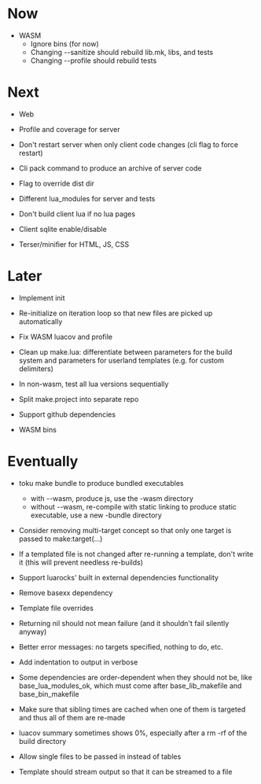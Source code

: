 # Now

- WASM
    - Ignore bins (for now)
    - Changing --sanitize should rebuild lib.mk, libs, and tests
    - Changing --profile should rebuild tests

# Next

- Web

- Profile and coverage for server
- Don't restart server when only client code changes (cli flag to force restart)
- Cli pack command to produce an archive of server code
- Flag to override dist dir
- Different lua_modules for server and tests
- Don't build client lua if no lua pages
- Client sqlite enable/disable
- Terser/minifier for HTML, JS, CSS

# Later

- Implement init
- Re-initialize on iteration loop so that new files are picked up automatically

- Fix WASM luacov and profile

- Clean up make.lua: differentiate between parameters for the build system and
  parameters for userland templates (e.g. for custom delimiters)

- In non-wasm, test all lua versions sequentially
- Split make.project into separate repo
- Support github dependencies
- WASM bins

# Eventually

- toku make bundle to produce bundled executables
    - with --wasm, produce js, use the -wasm directory
    - without --wasm, re-compile with static linking to produce static
      executable, use a new -bundle directory

- Consider removing multi-target concept so that only one target is passed to
  make:target(...)

- If a templated file is not changed after re-running a template, don't
  write it (this will prevent needless re-builds)

- Support luarocks' built in external dependencies functionality
- Remove basexx dependency
- Template file overrides

- Returning nil should not mean failure (and it shouldn't fail silently anyway)
- Better error messages: no targets specified, nothing to do, etc.

- Add indentation to output in verbose
- Some dependencies are order-dependent when they should not be, like
  base_lua_modules_ok, which must come after base_lib_makefile and
  base_bin_makefile

- Make sure that sibling times are cached when one of them is targeted and thus
  all of them are re-made
- luacov summary sometimes shows 0%, especially after a rm -rf of the build
  directory

- Allow single files to be passed in instead of tables

- Template should stream output so that it can be streamed to a file
